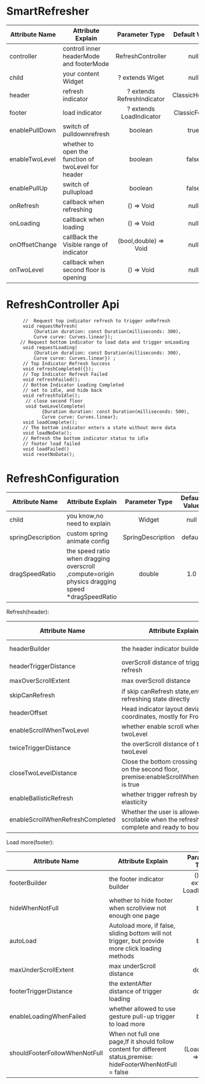 
# SmartRefresher

| Attribute Name     |     Attribute Explain     | Parameter Type | Default Value  | requirement |
|---------|--------------------------|:-----:|:-----:|:-----:|
| controller | controll inner headerMode and footerMode  | RefreshController | null | necessary |
| child      | your content  Widget   | ? extends Wiget   |   null |  optional |
| header | refresh indicator  | ? extends RefreshIndicator  | ClassicHeader | optional|
| footer | load indicator     | ? extends LoadIndicator | ClassicFooter | optional |
| enablePullDown | switch of pulldownrefresh     | boolean | true | optional |
| enableTwoLevel |   whether to open the function of twoLevel for header | boolean | false | 可选 |
| enablePullUp |   switch of pullupload | boolean | false | optional |
| onRefresh | callback when refreshing  | () => Void | null | optional |
| onLoading | callback when loading   | () => Void | null | optional |
| onOffsetChange | callBack the Visible range of indicator  | (bool,double) => Void | null | optional |
| onTwoLevel | callback when second floor is opening   | () => Void | null | 可选 |


# RefreshController Api

```
      //  Request top indicator refresh to trigger onRefresh
      void requestRefresh(
          {Duration duration: const Duration(milliseconds: 300),
          Curve curve: Curves.linear});
     // Request bottom indicator to load data and trigger onLoading
      void requestLoading(
          {Duration duration: const Duration(milliseconds: 300),
          Curve curve: Curves.linear}) ;
      // Top Indicator Refresh Success
      void refreshCompleted({});
      // Top Indicator Refresh Failed
      void refreshFailed();
      // Bottom Indicator Loading Completed
      // set to idle, and hide back
      void refreshToIdle();
       // close second floor
       void twoLevelComplete(
             {Duration duration: const Duration(milliseconds: 500),
             Curve curve: Curves.linear};
      void loadComplete();
      // The bottom indicator enters a state without more data
      void loadNoData();
      // Refresh the bottom indicator status to idle
      // footer load failed
      void loadFailed()
      void resetNoData();

```

# RefreshConfiguration

| Attribute Name     |     Attribute Explain     | Parameter Type | Default Value  | requirement |
|---------|--------------------------|:-----:|:-----:|:-----:|
| child | you know,no need to explain  | Widget | null | 必要|
| springDescription | custom spring animate config  | SpringDescription | default | 可选 |
| dragSpeedRatio | the speed ratio when dragging overscroll ,compute=origin physics dragging speed *dragSpeedRatio  | double | 1.0 | 可选 |

Refresh(header):

| Attribute Name     |     Attribute Explain     | Parameter Type | Default Value  | requirement |
|---------|--------------------------|:-----:|:-----:|:-----:|
| headerBuilder | the header indicator builder  | () =>  ? extends RefreshIndicator | null | 可选 |
| headerTriggerDistance | overScroll distance of  trigger refresh     | double | 80.0 | 可选 |
| maxOverScrollExtent | max overScroll distance   | double | inf | 可选 |
| skipCanRefresh | if skip canRefresh state,enter refreshing state directly  | bool | false | 可选 |
| headerOffset | Head indicator layout deviation Y coordinates, mostly for FrontStyle  | double | 0.0 | 可选 |
| enableScrollWhenTwoLevel | whether enable scroll when into twoLevel   | bool | false | 可选 |
| twiceTriggerDistance | the overScroll distance of trigger twoLevel  | double | 150.0 | 可选 |
| closeTwoLevelDistance | Close the bottom crossing distance on the second floor, premise:enableScrollWhenTwoLevel is true  | double | 80.0 | 可选 |
| enableBallisticRefresh | whether trigger refresh by iOS elasticity  | bool | false | 可选 |
| enableScrollWhenRefreshCompleted | Whether the user is allowed to slide scrollable when the refresh is complete and ready to bounce back  | bool | true | 可选 |


Load more(footer):

| Attribute Name     |     Attribute Explain     | Parameter Type | Default Value  | requirement |
|---------|--------------------------|:-----:|:-----:|:-----:|
| footerBuilder      | the footer indicator builder   | () =>  ? extends LoadIndicator  |   null |  可选 |
| hideWhenNotFull | whether to hide footer when scrollview not enough one page   | bool | true | 可选 |
| autoLoad | Autoload more, if false, sliding bottom will not trigger, but provide more click loading methods  | bool | true | 可选 |
| maxUnderScrollExtent | max underScroll distance  | double | inf | 可选 |
| footerTriggerDistance |   the extentAfter distance of  trigger loading  | double | 15.0 | 可选 |
| enableLoadingWhenFailed |  whether allowed to use gesture pull-up trigger to load more  | bool | false| 可选 |
| shouldFooterFollowWhenNotFull | When not full one page,If it should follow content for different status,premise: hideFooterWhenNotFull = false | (LoadStatus) => bool | () => false | 可选 |